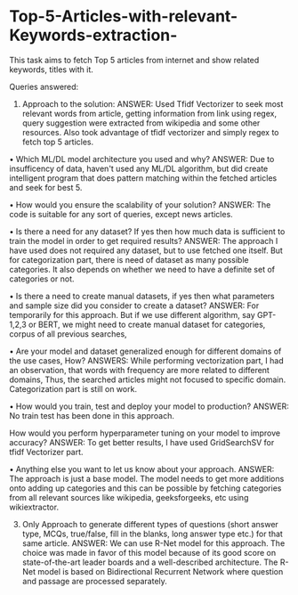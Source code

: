 # Top-5-Articles-with-relevant-Keywords-extraction-
This task aims to fetch Top 5 articles from internet and show related keywords, titles with it.



Queries answered:

1. Approach to the solution:
ANSWER: Used Tfidf Vectorizer to seek most relevant words from article, getting information from link using regex, query suggestion were extracted from wikipedia and some other resources. Also took advantage of tfidf vectorizer and simply regex to fetch top 5 articles.


• Which ML/DL model architecture you used and why?
ANSWER: Due to insufficency of data, haven't used any ML/DL algorithm, but did create intelligent program that does pattern matching within the fetched articles and seek for best 5.

• How would you ensure the scalability of your solution?
ANSWER: The code is suitable for any sort of queries, except news articles.

• Is there a need for any dataset? If yes then how much data is
sufficient to train the model in order to get required results?
ANSWER: The approach I have used does not required any dataset, but to use fetched one itself. But for categorization part, there is need of dataset as many possible categories. 
It also depends on whether we need to have a definite set of categories or not. 


• Is there a need to create manual datasets, if yes then what
parameters and sample size did you consider to create a dataset?
ANSWER: For temporarily for this approach. But if we use different algorithm, say GPT-1,2,3 or BERT, we might need to create manual dataset for categories, corpus of all previous searches, 

• Are your model and dataset generalized enough for different
domains of the use cases, How?
ANSWERS: While performing vectorization part, I had an observation, that words with frequency are more related to different domains, Thus, the searched articles might not focused to specific domain. Categorization part is still on work.


• How would you train, test and deploy your model to production?
ANSWER: No train test has been done in this approach.

How would you perform hyperparameter tuning on your model to
improve accuracy?
ANSWER: To get better results, I have used GridSearchSV for tfidf Vectorizer part.

• Anything else you want to let us know about your approach.
ANSWER: The approach is just a base model. The model needs to get more additions onto adding up categories and this can be possible by fetching categories from all relevant sources like wikipedia, geeksforgeeks, etc using wikiextractor.


3. Only Approach to generate different types of questions (short
answer type, MCQs, true/false, fill in the blanks, long answer type
etc.) for that same article.
ANSWER: We can use R-Net model for this approach. The choice was made in favor of this model because of its good score on state-of-the-art leader boards and a well-described architecture. The R-Net model is based on Bidirectional Recurrent Network where question and passage are processed separately. 
